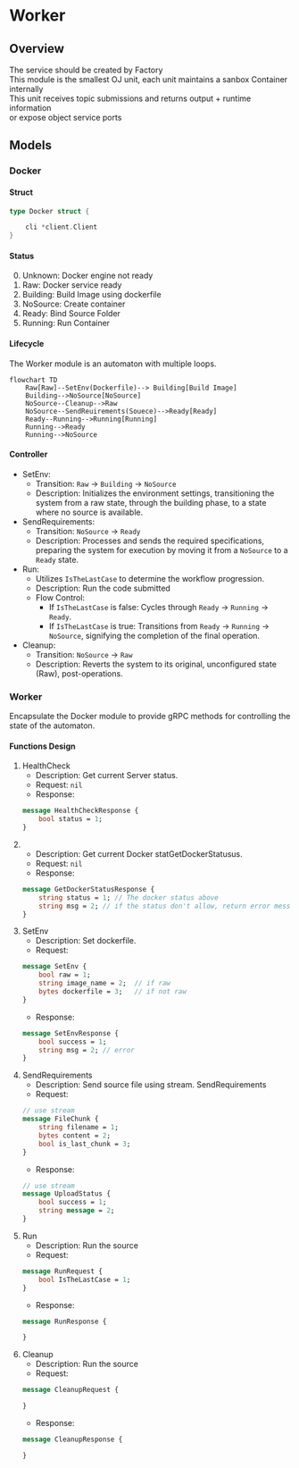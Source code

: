 # Worker
## Overview
The service should be created by Factory  
This module is the smallest OJ unit, each unit maintains a sanbox Container internally  
This unit receives topic submissions and returns output + runtime information  
or expose object service ports
## Models
### Docker
#### Struct
```go
type Docker struct {

    cli *client.Client
}
```

#### Status
0. Unknown: Docker engine not ready
1. Raw: Docker service ready
2. Building: Build Image using dockerfile
3. NoSource: Create container
4. Ready: Bind Source Folder
5. Running: Run Container
#### Lifecycle
The Worker module is an automaton with multiple loops.
```mermaid
flowchart TD
    Raw[Raw]--SetEnv(Dockerfile)--> Building[Build Image]
    Building-->NoSource[NoSource]
    NoSource--Cleanup-->Raw
    NoSource--SendReuirements(Souece)-->Ready[Ready]
    Ready--Running-->Running[Running]
    Running-->Ready
    Running-->NoSource
```
#### Controller
* SetEnv:  
    * Transition: `Raw` → `Building` → `NoSource`  
    * Description: Initializes the environment settings, transitioning the system from a raw state, through the building phase, to a state where no source is available.  
* SendRequirements:  
    * Transition: `NoSource` → `Ready`  
    * Description: Processes and sends the required specifications, preparing the system for execution by moving it from a `NoSource` to a `Ready` state.  
* Run:
    * Utilizes `IsTheLastCase` to determine the workflow progression.  
    * Description: Run the code submitted
    * Flow Control:
        * If `IsTheLastCase` is false: Cycles through `Ready` → `Running` → `Ready`.
        * If `IsTheLastCase` is true: Transitions from `Ready` → `Running` → `NoSource`, signifying the completion of the final operation.
* Cleanup:  
    * Transition: `NoSource` → `Raw`
    * Description: Reverts the system to its original, unconfigured state (Raw), post-operations.

### Worker
Encapsulate the Docker module to provide gRPC methods for controlling the state of the automaton.
#### Functions Design
1. HealthCheck  
    * Description: Get current Server status.  
    * Request: `nil`  
    * Response:
    ```proto
    message HealthCheckResponse {
        bool status = 1;
    }
    ```
2. 
    * Description: Get current Docker statGetDockerStatusus.  
    * Request: `nil`
    * Response:
    ```proto
    message GetDockerStatusResponse {
        string status = 1; // The docker status above
        string msg = 2; // if the status don't allow, return error message
    }
    ```
3. SetEnv
    * Description: Set dockerfile.
    * Request:  
    ```proto
    message SetEnv {
        bool raw = 1;
        string image_name = 2;  // if raw
        bytes dockerfile = 3;   // if not raw
    }
    ```
    * Response:
    ```proto
    message SetEnvResponse {
        bool success = 1;
        string msg = 2; // error
    }
    ```
4. SendRequirements
    * Description: Send source file using stream. SendRequirements
    * Request:  
    ```proto
    // use stream
    message FileChunk {
        string filename = 1;
        bytes content = 2;
        bool is_last_chunk = 3;
    }
    ```
    * Response:
    ```proto
    // use stream
    message UploadStatus {
        bool success = 1;
        string message = 2;
    }
    ```
5. Run
    * Description: Run the source
    * Request:
    ```proto
    message RunRequest {
        bool IsTheLastCase = 1;
    }
    ```
    * Response:
    ```proto
    message RunResponse {

    }
    ```
6. Cleanup
    * Description: Run the source
    * Request:
    ```proto
    message CleanupRequest {

    }
    ```
    * Response:
    ```proto
    message CleanupResponse {

    }
    ```
####
